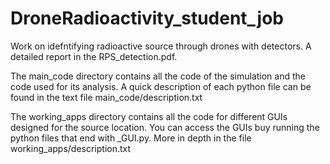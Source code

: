 # DroneRadioactivity_student_job
 Work on idefntifying radioactive source through drones with detectors. A detailed report in the RPS_detection.pdf.

The main_code directory contains all the code of the simulation and the code used for its analysis. A quick description of each python file can be found in the text file main_code/description.txt

The working_apps directory contains all the code for different GUIs designed for the source location. You can access the GUIs buy running the python files that end with _GUI.py. More in depth in the file working_apps/description.txt

